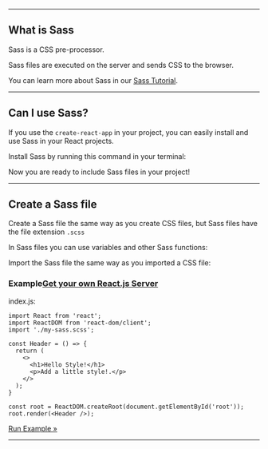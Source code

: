 ___

## What is Sass

Sass is a CSS pre-processor.

Sass files are executed on the server and sends CSS to the browser.

You can learn more about Sass in our [Sass Tutorial](https://www.w3schools.com/sass/default.php).

___

## Can I use Sass?

If you use the `create-react-app` in your project, you can easily install and use Sass in your React projects.

Install Sass by running this command in your terminal:

Now you are ready to include Sass files in your project!

___

## Create a Sass file

Create a Sass file the same way as you create CSS files, but Sass files have the file extension `.scss`

In Sass files you can use variables and other Sass functions:

Import the Sass file the same way as you imported a CSS file:

### Example[Get your own React.js Server](https://www.w3schools.com/spaces/ "W3Schools Spaces")

index.js:

    import React from 'react';
    import ReactDOM from 'react-dom/client';
    import './my-sass.scss';
    
    const Header = () => {
      return (
        <>
          <h1>Hello Style!</h1>
          <p>Add a little style!.</p>
        </>
      );
    }
    
    const root = ReactDOM.createRoot(document.getElementById('root'));
    root.render(<Header />);
    

[Run Example »](https://www.w3schools.com/react/showreact.asp?filename=demo2_react_sass)

___